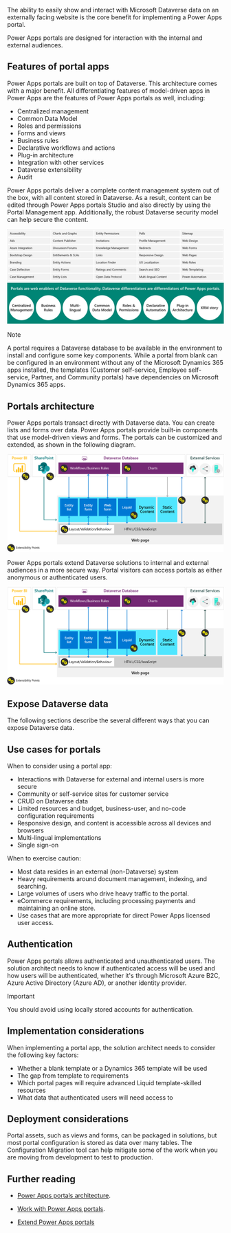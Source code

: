 The ability to easily show and interact with Microsoft Dataverse data on an externally facing website is the core benefit for implementing a Power Apps portal.

Power Apps portals are designed for interaction with the internal and external audiences. 

## Features of portal apps

Power Apps portals are built on top of Dataverse. This architecture comes with a major benefit. All differentiating features of model-driven apps in Power Apps are the features of Power Apps portals as well, including:

- Centralized management
- Common Data Model
- Roles and permissions
- Forms and views
- Business rules
- Declarative workflows and actions
- Plug-in architecture
- Integration with other services
- Dataverse extensibility
- Audit

Power Apps portals deliver a complete content management system out of the box, with all content stored in Dataverse. As a result, content can be edited through Power Apps portals Studio and also directly by using the Portal Management app. Additionally, the robust Dataverse security model can help secure the content.

![Diagram showing the features of Power Apps portals.](../media/7-portal-features.png)

> [!NOTE]
> A portal requires a Dataverse database to be available in the environment to install and configure some key components. While a portal from blank can be configured in an environment without any of the Microsoft Dynamics 365 apps installed, the templates (Customer self-service, Employee self-service, Partner, and Community portals) have dependencies on Microsoft Dynamics 365 apps.

## Portals architecture

Power Apps portals transact directly with Dataverse data. You can create lists and forms over data. Power Apps portals provide built-in components that use model-driven views and forms. The portals can be customized and extended, as shown in the following diagram.

![Diagram of Power Apps portals architecture.](../media/7-portal-architecture-1.png)

Power Apps portals extend Dataverse solutions to internal and external audiences in a more secure way. Portal visitors can access portals as either anonymous or authenticated users.

![Diagram of Power Apps portals architecture.](../media/7-portal-architecture-1.png)

## Expose Dataverse data

The following sections describe the several different ways that you can expose Dataverse data.

## Use cases for portals

When to consider using a portal app:

- Interactions with Dataverse for external and internal users is more secure
- Community or self-service sites for customer service
- CRUD on Dataverse data
- Limited resources and budget, business-user, and no-code configuration requirements
- Responsive design, and content is accessible across all devices and browsers
- Multi-lingual implementations
- Single sign-on

When to exercise caution:

- Most data resides in an external (non-Dataverse) system
- Heavy requirements around document management, indexing, and searching.
- Large volumes of users who drive heavy traffic to the portal.
- eCommerce requirements, including processing payments and maintaining an online store.
- Use cases that are more appropriate for direct Power Apps licensed user access.

## Authentication

Power Apps portals allows authenticated and unauthenticated users. The solution architect needs to know if authenticated access will be used and how users will be authenticated, whether it's through Microsoft Azure B2C, Azure Active Directory (Azure AD), or another identity provider.

> [!IMPORTANT]
> You should avoid using locally stored accounts for authentication.

## Implementation considerations

When implementing a portal app, the solution architect needs to consider the following key factors:

- Whether a blank template or a Dynamics 365 template will be used
- The gap from template to requirements
- Which portal pages will require advanced Liquid template-skilled resources
- What data that authenticated users will need access to

## Deployment considerations

Portal assets, such as views and forms, can be packaged in solutions, but most portal configuration is stored as data over many tables. The Configuration Migration tool can help mitigate some of the work when you are moving from development to test to production.

## Further reading

- [Power Apps portals architecture](/learn/modules/portals-architecture/?azure-portal=true).

- [Work with Power Apps portals](/learn/paths/work-power-apps-portals/?azure-portal=true).

- [Extend Power Apps portals](/learn/paths/extend-power-apps-portals/?azure-portal=true)
